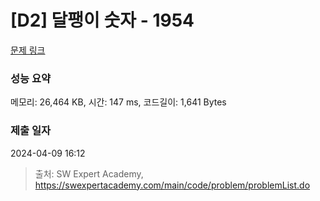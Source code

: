 # [D2] 달팽이 숫자 - 1954 

[문제 링크](https://swexpertacademy.com/main/code/problem/problemDetail.do?contestProbId=AV5PobmqAPoDFAUq) 

### 성능 요약

메모리: 26,464 KB, 시간: 147 ms, 코드길이: 1,641 Bytes

### 제출 일자

2024-04-09 16:12



> 출처: SW Expert Academy, https://swexpertacademy.com/main/code/problem/problemList.do